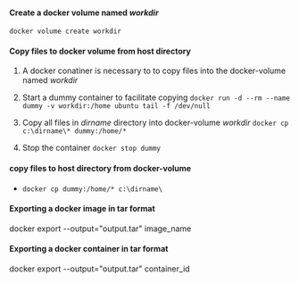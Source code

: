 #### Create a docker volume named *workdir*
`docker volume create workdir`
#### Copy files to docker volume from host directory
1. A docker conatiner is necessary to to copy files into the docker-volume named *workdir*

2. Start a dummy container to facilitate copying `docker run -d --rm --name dummy -v workdir:/home ubuntu tail -f /dev/null`

3. Copy all files in *dirname* directory into docker-volume *workdir* `docker cp c:\dirname\* dummy:/home/*`

4. Stop the container `docker stop dummy`

#### copy files to host directory from docker-volume
* `docker cp dummy:/home/* c:\dirname\`

#### Exporting a docker image in tar format 
docker export --output="output.tar" image_name

#### Exporting a docker container in tar format 
docker export --output="output.tar" container_id
